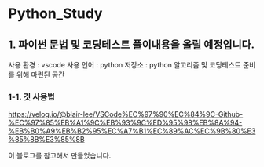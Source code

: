 # Python_Study
## 1. 파이썬 문법 및 코딩테스트 풀이내용을 올릴 예정입니다. 
사용 환경 : vscode 
사용 언어 : python
저장소 : python 알고리즘 및 코딩테스트 준비를 위해 마련된 공간 


### 1-1. 깃 사용법 
https://velog.io/@blair-lee/VSCode%EC%97%90%EC%84%9C-Github-%EC%97%85%EB%A1%9C%EB%93%9C%ED%95%98%EB%8A%94-%EB%B0%A9%EB%B2%95%EC%A7%B1%EC%89%AC%EC%9B%80%E3%85%8B%E3%85%8B


이 블로그를 참고해서 만들었습니다. 
